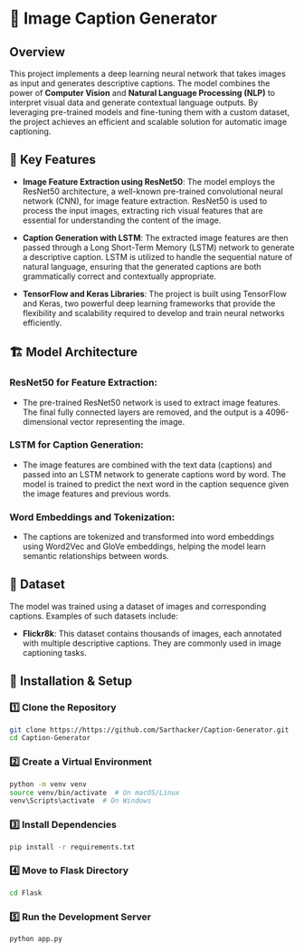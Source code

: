 # 📜 Image Caption Generator

## Overview
This project implements a deep learning neural network that takes images as input and generates descriptive captions. The model combines the power of **Computer Vision** and **Natural Language Processing (NLP)** to interpret visual data and generate contextual language outputs. By leveraging pre-trained models and fine-tuning them with a custom dataset, the project achieves an efficient and scalable solution for automatic image captioning.

## 🚀 Key Features
- **Image Feature Extraction using ResNet50**: The model employs the ResNet50 architecture, a well-known pre-trained convolutional neural network (CNN), for image feature extraction. ResNet50 is used to process the input images, extracting rich visual features that are essential for understanding the content of the image.

- **Caption Generation with LSTM**: The extracted image features are then passed through a Long Short-Term Memory (LSTM) network to generate a descriptive caption. LSTM is utilized to handle the sequential nature of natural language, ensuring that the generated captions are both grammatically correct and contextually appropriate.

- **TensorFlow and Keras Libraries**: The project is built using TensorFlow and Keras, two powerful deep learning frameworks that provide the flexibility and scalability required to develop and train neural networks efficiently.

## 🏗️ Model Architecture

### ResNet50 for Feature Extraction:
- The pre-trained ResNet50 network is used to extract image features. The final fully connected layers are removed, and the output is a 4096-dimensional vector representing the image.

### LSTM for Caption Generation:
- The image features are combined with the text data (captions) and passed into an LSTM network to generate captions word by word. The model is trained to predict the next word in the caption sequence given the image features and previous words.

### Word Embeddings and Tokenization:
- The captions are tokenized and transformed into word embeddings using Word2Vec and GloVe embeddings, helping the model learn semantic relationships between words.

## 📂 Dataset
The model was trained using a dataset of images and corresponding captions. Examples of such datasets include:

- **Flickr8k**: This dataset contains thousands of images, each annotated with multiple descriptive captions. They are commonly used in image captioning tasks.

## 🚀 Installation & Setup

### 1️⃣ Clone the Repository
```sh
git clone https://https://github.com/Sarthacker/Caption-Generator.git
cd Caption-Generator
```

### 2️⃣ Create a Virtual Environment
```sh
python -m venv venv
source venv/bin/activate  # On macOS/Linux
venv\Scripts\activate  # On Windows
```

### 3️⃣ Install Dependencies
```sh
pip install -r requirements.txt
```

### 4️⃣ Move to Flask Directory
```sh
cd Flask
```

### 5️⃣ Run the Development Server
```sh
python app.py
```

